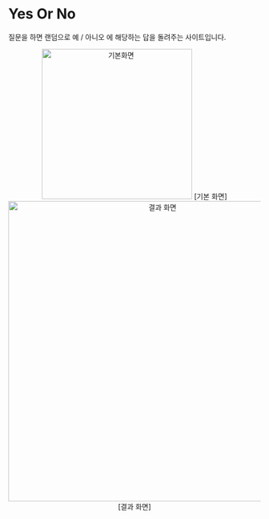 # Yes Or No

질문을 하면 랜덤으로 예 / 아니오 에 해당하는 답을 돌려주는 사이트입니다.

<center>
<img width="300" alt="기본화면" src="https://user-images.githubusercontent.com/92746200/221403743-12f50e4f-a7e7-4c76-88a8-428bafff12f8.png">
[기본 화면]
<br>
<img width="600" alt="결과 화면" src="https://user-images.githubusercontent.com/92746200/221403853-e7932efc-9f81-482c-b5e6-7b10f2524cc0.png">
[결과 화면]
<br>

</center>
